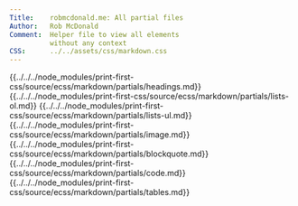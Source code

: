 ```yaml
---
Title:    robmcdonald.me: All partial files
Author:   Rob McDonald  
Comment:  Helper file to view all elements
          without any context
CSS:      ../../assets/css/markdown.css
---
```


{{../../../node_modules/print-first-css/source/ecss/markdown/partials/headings.md}}
{{../../../node_modules/print-first-css/source/ecss/markdown/partials/lists-ol.md}}
{{../../../node_modules/print-first-css/source/ecss/markdown/partials/lists-ul.md}}
{{../../../node_modules/print-first-css/source/ecss/markdown/partials/image.md}}
{{../../../node_modules/print-first-css/source/ecss/markdown/partials/blockquote.md}}
{{../../../node_modules/print-first-css/source/ecss/markdown/partials/code.md}}
{{../../../node_modules/print-first-css/source/ecss/markdown/partials/tables.md}}
